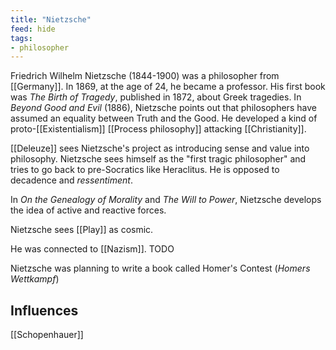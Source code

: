 ```yaml
---
title: "Nietzsche"
feed: hide
tags:
- philosopher
---
```


Friedrich Wilhelm Nietzsche (1844-1900) was a philosopher from [[Germany]]. In 1869, at the age of 24, he became a professor. His first book was _The Birth of Tragedy_, published in 1872, about Greek tragedies. In _Beyond Good and Evil_ (1886), Nietzsche points out that philosophers have assumed an equality between Truth and the Good. He developed a kind of proto-[[Existentialism]] [[Process philosophy]] attacking [[Christianity]]. 

[[Deleuze]] sees Nietzsche's project as introducing sense and value into philosophy. Nietzsche sees himself as the "first tragic philosopher" and tries to go back to pre-Socratics like Heraclitus. He is opposed to decadence and _ressentiment_. 

In _On the Genealogy of Morality_ and _The Will to Power_, Nietzsche develops the idea of active and reactive forces. 

Nietzsche sees [[Play]] as cosmic.

He was connected to [[Nazism]]. TODO


Nietzsche was planning to write a book called Homer's Contest  (_Homers Wettkampf_)

## Influences

[[Schopenhauer]]
